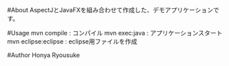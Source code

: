 #About
AspectJとJavaFXを組み合わせて作成した、デモアプリケーションです。

#Usage
mvn compile : コンパイル
mvn exec:java : アプリケーションスタート
mvn eclipse:eclipse : eclipse用ファイルを作成

#Author
Honya Ryousuke
